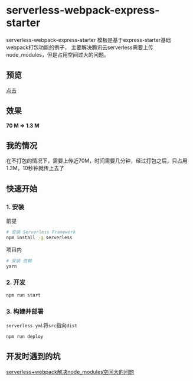 # serverless-webpack-express-starter
serverless-webpack-express-starter 模板是基于express-starter基础webpack打包功能的例子，
主要解决腾讯云serverless需要上传node_modules，但是占用空间过大的问题。

## 预览
[点击](http://service-ngv6f3yg-1253419200.gz.apigw.tencentcs.com/release/user
)

## 效果
**70 M => 1.3 M**


## 我的情况
在不打包的情况下，需要上传近70M，时间需要几分钟，经过打包之后，只占用1.3M，10秒钟就传上去了

## 快速开始

### 1. 安装
前提
```bash
# 安装 Serverless Framework
npm install -g serverless
```

项目内
```bash
# 安装 依赖
yarn
```

### 2. 开发

```bash
npm run start
```

### 3. 构建并部署
`serverless.yml`将`src`指向`dist`

```bash
npm run deploy
```

## 开发时遇到的坑
[serverless+webpack解决node_modules空间大的问题](https://xlzy520.cn/pages/ebc11a/)
